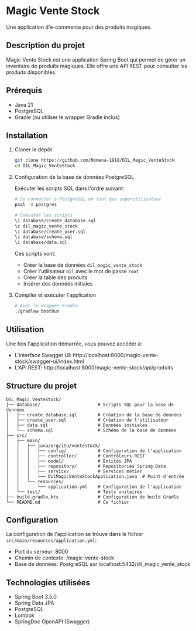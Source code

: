 # Magic Vente Stock

Une application d'e-commerce pour des produits magiques.

## Description du projet

Magic Vente Stock est une application Spring Boot qui permet de gérer un inventaire de produits magiques. Elle offre une API REST pour consulter les produits disponibles.

## Prérequis

- Java 21
- PostgreSQL 
- Gradle (ou utiliser le wrapper Gradle inclus)

## Installation

1. Cloner le dépôt
   ```bash
   git clone https://github.com/Nomena-1918/DIL_Magic_VenteStock
   cd DIL_Magic_VenteStock
   ```

2. Configuration de la base de données PostgreSQL

   Exécuter les scripts SQL dans l'ordre suivant:
   ```bash
   # Se connecter à PostgreSQL en tant que superutilisateur
   psql -U postgres

   # Exécuter les scripts
   \i database/create_database.sql
   \c dil_magic_vente_stock
   \i database/create_user.sql
   \i database/schema.sql
   \i database/data.sql
   ```

   Ces scripts vont:
   - Créer la base de données `dil_magic_vente_stock`
   - Créer l'utilisateur `dil` avec le mot de passe `root`
   - Créer la table des produits
   - Insérer des données initiales

3. Compiler et exécuter l'application
   ```bash
   # Avec le wrapper Gradle
   ./gradlew bootRun
   ```

## Utilisation

Une fois l'application démarrée, vous pouvez accéder à:

- L'interface Swagger UI: http://localhost:8000/magic-vente-stock/swagger-ui/index.html
- L'API REST: http://localhost:8000/magic-vente-stock/api/produits

## Structure du projet

```
DIL_Magic_VenteStock/
├── database/                      # Scripts SQL pour la base de données
│   ├── create_database.sql        # Création de la base de données
│   ├── create_user.sql            # Création de l'utilisateur
│   ├── data.sql                   # Données initiales
│   └── schema.sql                 # Schéma de la base de données
├── src/
│   ├── main/
│   │   ├── java/org/itu/ventestock/
│   │   │   ├── config/            # Configuration de l'application
│   │   │   ├── controller/        # Contrôleurs REST
│   │   │   ├── model/             # Entités JPA
│   │   │   ├── repository/        # Repositories Spring Data
│   │   │   ├── service/           # Services métier
│   │   │   └── DilMagicVenteStockApplication.java  # Point d'entrée
│   │   └── resources/
│   │       └── application.yml    # Configuration de l'application
│   └── test/                      # Tests unitaires
├── build.gradle.kts               # Configuration de build Gradle
└── README.md                      # Ce fichier
```


## Configuration

La configuration de l'application se trouve dans le fichier `src/main/resources/application.yml`:

- Port du serveur: 8000
- Chemin de contexte: /magic-vente-stock
- Base de données: PostgreSQL sur localhost:5432/dil_magic_vente_stock

## Technologies utilisées

- Spring Boot 3.5.0
- Spring Data JPA
- PostgreSQL
- Lombok
- SpringDoc OpenAPI (Swagger)
